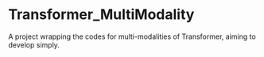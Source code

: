 # Transformer_MultiModality
A project wrapping the codes for multi-modalities of Transformer, aiming to develop simply.
